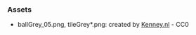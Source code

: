 ### Assets

 - ballGrey_05.png, tileGrey*.png: created by [Kenney.nl](https://www.kenney.nl/assets/puzzle-pack-2) - CC0
